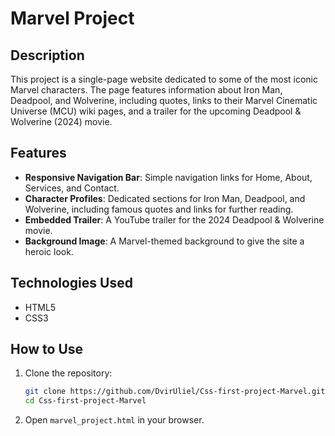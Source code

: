 # Marvel Project

## Description
This project is a single-page website dedicated to some of the most iconic Marvel characters. The page features information about Iron Man, Deadpool, and Wolverine, including quotes, links to their Marvel Cinematic Universe (MCU) wiki pages, and a trailer for the upcoming Deadpool & Wolverine (2024) movie.

## Features
- **Responsive Navigation Bar**: Simple navigation links for Home, About, Services, and Contact.
- **Character Profiles**: Dedicated sections for Iron Man, Deadpool, and Wolverine, including famous quotes and links for further reading.
- **Embedded Trailer**: A YouTube trailer for the 2024 Deadpool & Wolverine movie.
- **Background Image**: A Marvel-themed background to give the site a heroic look.
  
## Technologies Used
- HTML5
- CSS3

## How to Use
1. Clone the repository:
    ```bash
    git clone https://github.com/DvirUliel/Css-first-project-Marvel.git
    cd Css-first-project-Marvel
    ```
2. Open `marvel_project.html` in your browser.
